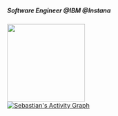 ##### Software Engineer @IBM @Instana

<div>
  <a href="https://github.com/sebastianwilczek">
  <img height="180em" src="https://github-readme-stats.vercel.app/api?username=sebastianwilczek&count_private=true&show_icons=true"/>
</div>
 
<img alt="Sebastian's Activity Graph" src="https://activity-graph.herokuapp.com/graph/?username=sebastianwilczek&bg_color=ffffff&color=434d58&line=2f80ed34&point=2f80ed&hide_border=true" />
